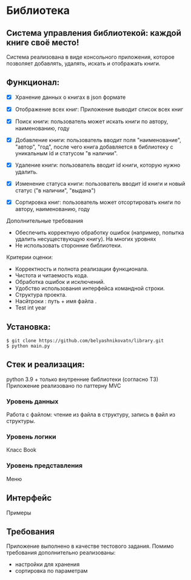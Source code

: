 # Библиотека
## Система управления библиотекой: каждой книге своё место!  
Система реализована в виде консольного приложения, которое позволяет добавлять, удалять, искать и отображать книги. 

## Функционал:
- [x] Хранение данных о книгах в json формате
- [x] Отображение всех книг: Приложение выводит список всех книг
- [x] Поиск книги: пользователь может искать книги по автору, наименованию, году
- [x] Добавление книги: пользователь вводит поля "наименование", "автор", "год", после чего книга добавляется в библиотеку с уникальным id и статусом "в наличии".
- [x] Удаление книги: пользователь вводит id книги, которую нужно удалить.
- [x] Изменение статуса книги: пользователь вводит id книги и новый статус ("в наличии", "выдана")
- [x] Сортировка книг: пользователь может отсортировать книги по автору, наименованию, году  


Дополнительные требования
-  Обеспечить корректную обработку ошибок (например, попытка удалить
несуществующую книгу). На многих уровнях
- Не использовать сторонние библиотеки.

Критерии оценки:
- Корректность и полнота реализации функционала.
- Чистота и читаемость кода.
- Обработка ошибок и исключений.
- Удобство использования интерфейса командной строки.
- Структура проекта.
- Насйтроки : путь + имя файла .
- Test int year 

## Установка:
```
$ git clone https://github.com/belyashnikovatn/library.git
$ python main.py
```

## Стек и реализация:
python 3.9 + только внутренние библиотеки (согласно ТЗ)  
Приложение реализовано по паттерну MVC
### Уровень данных
Работа с файлом: чтение из файла в структуру, запись в файл из структуры.
### Уровень логики
Класс Book 
### Уровень представления
Меню 


## Интерфейс
Примеры 


## Требования
Приложение выполнено в качестве тестового задания. 
Помимо требования дополнительно реализованы:  
- настройки для хранения 
- сортировка по параметрам


